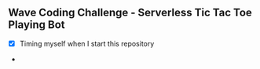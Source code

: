 ## Wave Coding Challenge - Serverless Tic Tac Toe Playing Bot

- [x] Timing myself when I start this repository
- 
